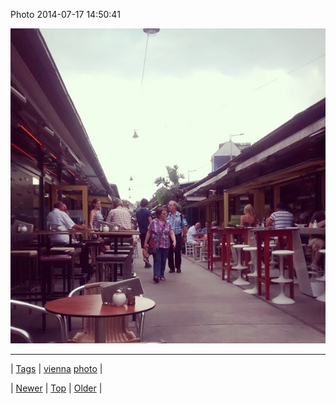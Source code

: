 <!--
title: Photo 2014-07-17 14
date: 2020-06-28T15:27:00.350Z
tags: vienna, photo
-->


Photo 2014-07-17 14:50:41

![](92051452639-0.jpg)

<!--BOTTOM-POST-NAVIGATION-->
---

| [Tags](tags.md) | [vienna](tag-vienna.md) [photo](tag-photo.md) |

| [Newer](92029804413.md) | [Top](index.md) | [Older](92052160988.md) |